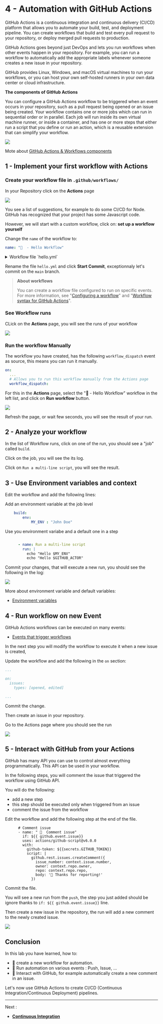 # 4 - Automation with GitHub Actions

GitHub Actions is a continuous integration and continuous delivery (CI/CD) platform that allows you to automate your build, test, and deployment pipeline. You can create workflows that build and test every pull request to your repository, or deploy merged pull requests to production.

GitHub Actions goes beyond just DevOps and lets you run workflows when other events happen in your repository. For example, you can run a workflow to automatically add the appropriate labels whenever someone creates a new issue in your repository.

GitHub provides Linux, Windows, and macOS virtual machines to run your workflows, or you can host your own self-hosted runners in your own data center or cloud infrastructure.

**The components of GitHub Actions**

You can configure a GitHub Actions workflow to be triggered when an event occurs in your repository, such as a pull request being opened or an issue being created. Your workflow contains one or more jobs which can run in sequential order or in parallel. Each job will run inside its own virtual machine runner, or inside a container, and has one or more steps that either run a script that you define or run an action, which is a reusable extension that can simplify your workflow.

![](https://docs.github.com/assets/cb-25628/images/help/images/overview-actions-simple.png)


Mote about [GitHub Actions & Workflows components](https://docs.github.com/en/actions/learn-github-actions/understanding-github-actions#the-components-of-github-actions)

## 1 - Implement your first workflow with Actions


### Create your workflow file in `.github/workflows/`


In your Repository click on the **Actions** page

![](../images/img-010.png)


You see a list of suggestions, for example to do some CI/CD for Node. GitHub has recognized that your project has some Javascript code.

However, we will start with a custom workflow, click on: **set up a workflow yourself** 

Change the `name` of the workflow to:

```yml
name: "👋  - Hello Workflow"
```

<details>
<summary>Workflow file `hello.yml`</summary>

```yml

# This is a basic workflow to help you get started with Actions

name: "👋  - Hello Workflow"

# Controls when the workflow will run
on:
  # Triggers the workflow on push or pull request events but only for the main branch
  push:
    branches: [ main ]
  pull_request:
    branches: [ main ]

  # Allows you to run this workflow manually from the Actions page
  workflow_dispatch:

# A workflow run is made up of one or more jobs that can run sequentially or in parallel
jobs:
  # This workflow contains a single job called "build"
  build:
    # The type of runner that the job will run on
    runs-on: ubuntu-latest

    # Steps represent a sequence of tasks that will be executed as part of the job
    steps:
      # Checks-out your repository under $GITHUB_WORKSPACE, so your job can access it
      - uses: actions/checkout@v2

      # Runs a single command using the runners shell
      - name: Run a one-line script
        run: echo Hello, world!

      # Runs a set of commands using the runners shell
      - name: Run a multi-line script
        run: |
          echo Add other actions to build,
          echo test, and deploy your project.

```

</details>



Rename the file `hello.yml` and click **Start Commit**, exceptionnaly let's commit on the `main` branch.

> **About workflows**
>
> You can create a workflow file configured to run on specific events. For more information, see "[Configuring a workflow](https://docs.github.com/en/actions/using-workflows)" and "[Workflow syntax for GitHub Actions](https://docs.github.com/en/actions/using-workflows/workflow-syntax-for-github-actions)".


### See Workflow runs

CLick on the **Actions** page, you will see the runs of your workflow

![](../images/img-011.png)

### Run the workflow Manually

The workflow you have created, has the following `workflow_dispatch` event as source, this means you can run it manually.

```yml
on:
  ...
  # Allows you to run this workflow manually from the Actions page
  workflow_dispatch:
```

For this in the **Actions** page, select the "👋  - Hello Workflow" workflow in the left list, and click on **Run workflow** button.

![](../images/img-012.png)


Refresh the page, or wait few seconds, you will see the result of your run.


## 2 - Analyze your workflow

In the list of Workflow runs, click on one of the run, you should see a "job" called `build`.

Click on the job, you will see the its log.

Click on `Run a multi-line script`, you will see the result.


## 3 - Use Environment variables and context

Edit the workflow and add the following lines:

Add an environment variable at the job level

```yml
    build:
        env:
            MY_ENV : "John Doe"
```

Use you environment variabe and a default one in a step

```yml

      - name: Run a multi-line script
        run: |
          echo "Hello $MY_ENV"
          echo "Hello $GITHUB_ACTOR"   

```

Commit your changes, that will execute a new run, you should see the following in the log:

![](../images/img-013.png)


More about environment variable and default variables:

- [Environment variables](https://docs.github.com/en/actions/learn-github-actions/environment-variables)


## 4 - Run workflow on new Event

GitHub Actions workflows can be executed on many events:
- [Events that trigger workflows](https://docs.github.com/en/actions/using-workflows/events-that-trigger-workflows)

In the next step you will modify the workflow to execute it when a new issue is created,

Update the workflow and add the following in the `on` section:

```yml
...

on:
  issues:
    types: [opened, edited]

...
```

Commit the change.

Then create an issue in your repository.

Go to the Actions page where you should see the run

![](../images/img-014.png)



## 5 - Interact with GitHub from your Actions

GitHub has many API you can use to control almost everything programmatically. This API can be used in your workflow.

In the following steps, you will comment the issue that triggered the workflow using GitHub API.


You will do the following:

- add a new step
- this step should be executed only when triggered from an issue
- comment the issue from the workflow


Edit the workflow and add the following step at the end of the file.


```
      # Comment issue
      - name: " 🔖  Comment issue"
        if: ${{ github.event.issue}}  
        uses: actions/github-script@v6.0.0
        with:
          github-token: ${{secrets.GITHUB_TOKEN}}
          script: |
            github.rest.issues.createComment({
              issue_number: context.issue.number,
              owner: context.repo.owner,
              repo: context.repo.repo,
              body: '👋 Thanks for reporting!'
            })
```

Commit the file.

You will see a new run from the `push`, the step you just added should be ignore thanks to `if: ${{ github.event.issue}}` line.

Then create a new issue in the repository, the  run will add a new comment to the newly created issue.

![](../images/img-015.png)


## Conclusion



In this lab you have learned, how to:

- 👏 create a new workflow for automation.
- 👏 Run automation on various events : Push, Issue, ...
- 👏 Interact with GitHub, for example automatically create a new comment in an issue.



Let's now use GitHub Actions to create CI/CD (Continuous Integration/Continuous Deployment) pipelines.


---

Next : 
  - **[Continuous Integration](005-ci-with-github-actions.md)**

